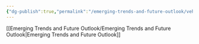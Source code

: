 ```yaml
---
{"dg-publish":true,"permalink":"/emerging-trends-and-future-outlook/vehicle-to-grid-integration/bidirectional-charging/"}
---
```


[[Emerging Trends and Future Outlook/Emerging Trends and Future Outlook\|Emerging Trends and Future Outlook]]
